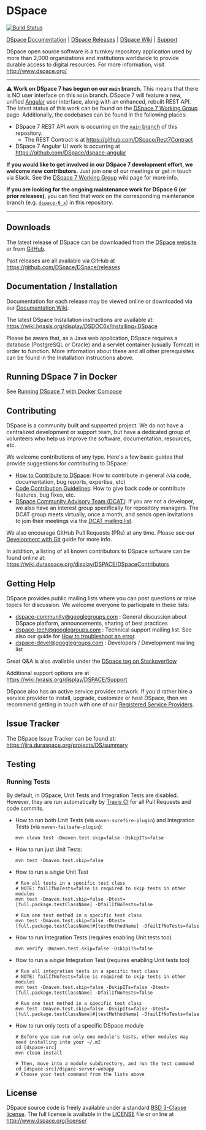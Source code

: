 
# DSpace

[![Build Status](https://travis-ci.com/DSpace/DSpace.png?branch=main)](https://travis-ci.com/DSpace/DSpace)

[DSpace Documentation](https://wiki.lyrasis.org/display/DSDOC/) |
[DSpace Releases](https://github.com/DSpace/DSpace/releases) |
[DSpace Wiki](https://wiki.lyrasis.org/display/DSPACE/Home) |
[Support](https://wiki.lyrasis.org/display/DSPACE/Support)

DSpace open source software is a turnkey repository application used by more than
2,000 organizations and institutions worldwide to provide durable access to digital resources.
For more information, visit http://www.dspace.org/

***
:warning: **Work on DSpace 7 has begun on our `main` branch.** This means that there is NO user interface on this `main` branch. DSpace 7 will feature a new, unified [Angular](https://angular.io/) user interface, along with an enhanced, rebuilt REST API. The latest status of this work can be found on the [DSpace 7 Working Group](https://wiki.lyrasis.org/display/DSPACE/DSpace+7+Working+Group) page.  Additionally, the codebases can be found in the following places:
  * DSpace 7 REST API work is occurring on the [`main` branch](https://github.com/DSpace/DSpace/tree/main/dspace-server-webapp) of this repository.
     * The REST Contract is at https://github.com/DSpace/Rest7Contract
  * DSpace 7 Angular UI work is occurring at https://github.com/DSpace/dspace-angular

**If you would like to get involved in our DSpace 7 development effort, we welcome new contributors.** Just join one of our meetings or get in touch via Slack. See the [DSpace 7 Working Group](https://wiki.lyrasis.org/display/DSPACE/DSpace+7+Working+Group) wiki page for more info.

**If you are looking for the ongoing maintenance work for DSpace 6 (or prior releases)**, you can find that work on the corresponding maintenance branch (e.g. [`dspace-6_x`](https://github.com/DSpace/DSpace/tree/dspace-6_x)) in this repository.
***

## Downloads

The latest release of DSpace can be downloaded from the [DSpace website](http://www.dspace.org/latest-release/) or from [GitHub](https://github.com/DSpace/DSpace/releases).

Past releases are all available via GitHub at https://github.com/DSpace/DSpace/releases

## Documentation / Installation

Documentation for each release may be viewed online or downloaded via our [Documentation Wiki](https://wiki.lyrasis.org/display/DSDOC/).

The latest DSpace Installation instructions are available at:
https://wiki.lyrasis.org/display/DSDOC6x/Installing+DSpace

Please be aware that, as a Java web application, DSpace requires a database (PostgreSQL or Oracle)
and a servlet container (usually Tomcat) in order to function.
More information about these and all other prerequisites can be found in the Installation instructions above.

## Running DSpace 7 in Docker
See [Running DSpace 7 with Docker Compose](dspace/src/main/docker-compose/README.md)

## Contributing

DSpace is a community built and supported project. We do not have a centralized development or support team,
but have a dedicated group of volunteers who help us improve the software, documentation, resources, etc.

We welcome contributions of any type. Here's a few basic guides that provide suggestions for contributing to DSpace:
* [How to Contribute to DSpace](https://wiki.lyrasis.org/display/DSPACE/How+to+Contribute+to+DSpace): How to contribute in general (via code, documentation, bug reports, expertise, etc)
* [Code Contribution Guidelines](https://wiki.lyrasis.org/display/DSPACE/Code+Contribution+Guidelines): How to give back code or contribute features, bug fixes, etc.
* [DSpace Community Advisory Team (DCAT)](https://wiki.lyrasis.org/display/cmtygp/DSpace+Community+Advisory+Team): If you are not a developer, we also have an interest group specifically for repository managers. The DCAT group meets virtually, once a month, and sends open invitations to join their meetings via the [DCAT mailing list](https://groups.google.com/d/forum/DSpaceCommunityAdvisoryTeam).

We also encourage GitHub Pull Requests (PRs) at any time. Please see our [Development with Git](https://wiki.lyrasis.org/display/DSPACE/Development+with+Git) guide for more info.

In addition, a listing of all known contributors to DSpace software can be
found online at: https://wiki.duraspace.org/display/DSPACE/DSpaceContributors

## Getting Help

DSpace provides public mailing lists where you can post questions or raise topics for discussion.
We welcome everyone to participate in these lists:

* [dspace-community@googlegroups.com](https://groups.google.com/d/forum/dspace-community) : General discussion about DSpace platform, announcements, sharing of best practices
* [dspace-tech@googlegroups.com](https://groups.google.com/d/forum/dspace-tech) : Technical support mailing list. See also our guide for [How to troubleshoot an error](https://wiki.lyrasis.org/display/DSPACE/Troubleshoot+an+error).
* [dspace-devel@googlegroups.com](https://groups.google.com/d/forum/dspace-devel) : Developers / Development mailing list

Great Q&A is also available under the [DSpace tag on Stackoverflow](http://stackoverflow.com/questions/tagged/dspace)

Additional support options are at https://wiki.lyrasis.org/display/DSPACE/Support

DSpace also has an active service provider network. If you'd rather hire a service provider to
install, upgrade, customize or host DSpace, then we recommend getting in touch with one of our
[Registered Service Providers](http://www.dspace.org/service-providers).

## Issue Tracker

The DSpace Issue Tracker can be found at: https://jira.duraspace.org/projects/DS/summary

## Testing

### Running Tests

By default, in DSpace, Unit Tests and Integration Tests are disabled. However, they are
run automatically by [Travis CI](https://travis-ci.com/DSpace/DSpace/) for all Pull Requests and code commits.

* How to run both Unit Tests (via `maven-surefire-plugin`) and Integration Tests (via `maven-failsafe-plugin`):
  ```
  mvn clean test -Dmaven.test.skip=false -DskipITs=false
  ```
* How to run just Unit Tests:
  ```
  mvn test -Dmaven.test.skip=false
  ```
* How to run a *single* Unit Test
  ```
  # Run all tests in a specific test class
  # NOTE: failIfNoTests=false is required to skip tests in other modules
  mvn test -Dmaven.test.skip=false -Dtest=[full.package.testClassName] -DfailIfNoTests=false

  # Run one test method in a specific test class
  mvn test -Dmaven.test.skip=false -Dtest=[full.package.testClassName]#[testMethodName] -DfailIfNoTests=false
  ```
* How to run Integration Tests (requires enabling Unit tests too)
  ```
  mvn verify -Dmaven.test.skip=false -DskipITs=false
  ```
* How to run a *single* Integration Test (requires enabling Unit tests too)
  ```
  # Run all integration tests in a specific test class
  # NOTE: failIfNoTests=false is required to skip tests in other modules
  mvn test -Dmaven.test.skip=false -DskipITs=false -Dtest=[full.package.testClassName] -DfailIfNoTests=false

  # Run one test method in a specific test class
  mvn test -Dmaven.test.skip=false -DskipITs=false -Dtest=[full.package.testClassName]#[testMethodName] -DfailIfNoTests=false
  ```
* How to run only tests of a specific DSpace module
  ```
  # Before you can run only one module's tests, other modules may need installing into your ~/.m2
  cd [dspace-src]
  mvn clean install

  # Then, move into a module subdirectory, and run the test command
  cd [dspace-src]/dspace-server-webapp
  # Choose your test command from the lists above
  ```

## License

DSpace source code is freely available under a standard [BSD 3-Clause license](https://opensource.org/licenses/BSD-3-Clause).
The full license is available in the [LICENSE](LICENSE) file or online at http://www.dspace.org/license/
